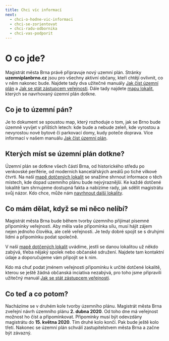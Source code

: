 ```yaml
---
title: Chci víc informací
next:
  - chci-o-hodne-vic-informaci
  - chci-se-zorientovat
  - chci-radu-odbornika
  - chci-vas-podporit
---
```


# O co jde?

Magistrát města Brna právě připravuje nový uzemní plán. Stránky **uzemniplanbrno.cz** jsou pro všechny aktivní občany, kteří chtějí ovlivnit, co v něm nakonec bude. Najdete tady dva užitečné manuály [Jak číst územní plán](/jak-cist-uzemni-plan/) a [Jak se stát zástupcem veřejnosti](http://localhost/jak-se-stat-zastupcem-verejnosti/). Dále tady najdete [mapu lokalit](/mapa/), kterých se navrhovaný územní plán dotkne.

## Co je to územní pán?

Je to dokument se spoustou map, který rozhoduje o tom, jak se Brno bude územně vyvíjet v příštích letech: kde bude a nebude zeleň, kde vyrostou a nevyrostou nové bytové či parkovací domy, kudy poteče doprava. Více informací v našem manuálu [Jak číst územní plán](/jak-cist-uzemni-plan/).

## Kterých míst se územní plán dotkne?

Územní plán se dotkne všech částí Brna, od historického středu po venkovské periférie, od moderních kancelářských areálů po tiché vilkové čtvrti. Na naší [mapě dotčených lokalit](/mapa/) se snažíme shrnout informace o těch místech, kde dopad uzemního plánu bude nejvýraznější. Ke každé dotčené lokalitě tam shrnujeme dostupná fakta a nabízíme rady, jak sdělit magistrátu svůj názor. Kdo chce, může nám [navrhnout další lokality](/mapa/nahlasit/).

## Co mám dělat, když se mi něco nelíbí?

Magistrát města Brna bude během tvorby územního přijímat písemné připomínky veřejnosti. Aby měla vaše připomínka sílu, musí hájit zájem nejen jednoho člověka, ale celé veřejnosti. Je tedy dobré spojit se s druhými lidmi a připomínku podat společně.

V naší [mapě dotčených lokalit](/mapa/) uvádíme, jestli se danou lokalitou už někdo zabývá, třeba nějaký spolek nebo občanské sdružení. Najdete tam kontaktní údaje a doporučujeme vám připojit se k nim.

Kdo má chuť podat jménem veřejnosti připomínku k určité dotčené lokalitě, kterou se ještě žádná občanská inciativa nezabývá, pro toho jsme připravili užitečný manuál [Jak se stát zástupcem veřejnosti](http://localhost/jak-se-stat-zastupcem-verejnosti/).

## Co teď a co potom?

Nacházíme se v druhém kole tvorby územního plánu. Magistrát města Brna zveřejní návrh územního plánu **2. dubna 2020**. Od toho dne má veřejnost možnost ho číst a připomínkovat. Připomínky musí být odevzdány magistrátu do **15. května 2020**. Tím druhé kolo končí. Pak bude ještě kolo třetí. Nakonec se územní plán schválí zastupitelstvem města Brna a začne být závazný.
